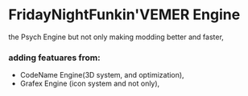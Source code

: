 # FridayNightFunkin'VEMER Engine
 the Psych Engine but not only making modding better and faster,
### adding featuares from:
  * CodeName Engine(3D system, and optimization),
  * Grafex Engine (icon system and not only),
